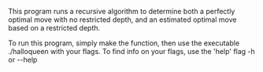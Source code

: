 This program runs a recursive algorithm to determine both a perfectly optimal move with no
restricted depth, and an estimated optimal move based on a restricted depth. 

To run this program, simply make the function, then use the executable ./halloqueen with your flags.
To find info on your flags, use the 'help' flag -h or --help
